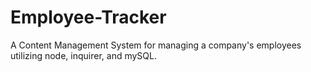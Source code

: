 # Employee-Tracker
A Content Management System for managing a company's employees utilizing node, inquirer, and mySQL.
